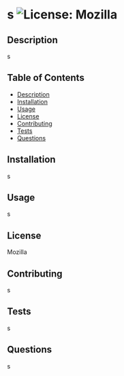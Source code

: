 # s ![License: Mozilla](https://img.shields.io/badge/License-MPL%202.0-brightgreen.svg)

  ## Description

  s

  ## Table of Contents

  - [Description](#Description)
  - [Installation](#Installation)
  - [Usage](#Usage)
  - [License](#License)
  - [Contributing](#Contributing)
  - [Tests](#Tests)
  - [Questions](#Questions)

  ## Installation

  s

  ## Usage

  s

  ## License

  Mozilla

  ## Contributing

  s

  ## Tests

  s

  ## Questions

  s
  
  